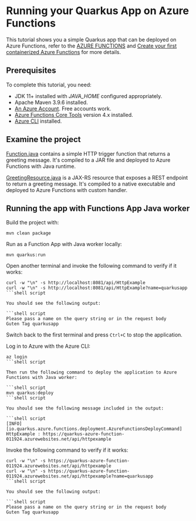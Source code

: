 # Running your Quarkus App on Azure Functions

This tutorial shows you a simple Quarkus app that can be deployed on Azure Functions, refer to the [AZURE FUNCTIONS](https://quarkus.io/guides/azure-functions) and [Create your first containerized Azure Functions](https://learn.microsoft.com/azure/azure-functions/functions-deploy-container?tabs=acr%2Cbash%2Cazure-cli&pivots=programming-language-java) for more details.

## Prerequisites

To complete this tutorial, you need:

* JDK 11+ installed with *JAVA_HOME* configured appropriately.
* Apache Maven 3.9.6 installed.
* [An Azure Account](https://azure.microsoft.com/). Free accounts work.
* [Azure Functions Core Tools](https://learn.microsoft.com/azure/azure-functions/functions-run-local#v2) version 4.x installed.
* [Azure CLI](https://docs.microsoft.com/cli/azure/install-azure-cli) installed.

## Examine the project

[Function.java](https://github.com/majguo/quarkus-azure-functions-demo/blob/main/src/main/java/org/acme/Function.java) contains a simple HTTP trigger function that returns a greeting message. It's compiled to a JAR file and deployed to Azure Functions with Java runtime.

[GreetingResource.java](https://github.com/majguo/quarkus-azure-functions-demo/blob/main/src/main/java/org/acme/GreetingResource.java) is a JAX-RS resource that exposes a REST endpoint to return a greeting message. It's compiled to a native executable and deployed to Azure Functions with custom handler.

## Running the app with Functions App Java worker

Build the project with:

```shell script
mvn clean package
```

Run as a Function App with Java worker locally:

```shell script
mvn quarkus:run
```

Open another terminal and invoke the following command to verify if it works:

```shell script
curl -w "\n" -s http://localhost:8081/api/HttpExample
curl -w "\n" -s http://localhost:8081/api/HttpExample?name=quarkusapp
```shell script

You should see the following output:

```shell script
Please pass a name on the query string or in the request body
Guten Tag quarkusapp
```

Switch back to the first terminal and press `Ctrl+C` to stop the application.

Log in to Azure with the Azure CLI:

```shell script
az login
```shell script

Then run the following command to deploy the application to Azure Functions with Java worker:

```shell script
mvn quarkus:deploy
```shell script

You should see the following message included in the output:

```shell script
[INFO] [io.quarkus.azure.functions.deployment.AzureFunctionsDeployCommand]       HttpExample : https://quarkus-azure-function-011924.azurewebsites.net/api/httpexample
```

Invoke the following command to verify if it works:

```shell script
curl -w "\n" -s https://quarkus-azure-function-011924.azurewebsites.net/api/httpexample
curl -w "\n" -s https://quarkus-azure-function-011924.azurewebsites.net/api/httpexample?name=quarkusapp
```shell script

You should see the following output:

```shell script
Please pass a name on the query string or in the request body
Guten Tag quarkusapp
```
